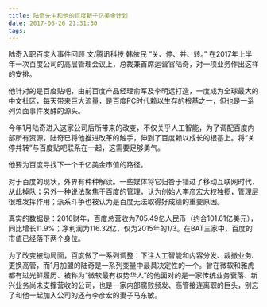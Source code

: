 ```yaml
---
title: 陆奇先生和他的百度新千亿美金计划
date: 2017-06-26 21:31:30
tags:
---
```

陆奇入职百度大事件回顾
文/腾讯科技 韩依民
“关、停、并、转。”
在2017年上半年一次百度公司的高层管理会议上，总裁兼首席运营官陆奇，对一项业务作出这样的安排。

他针对的是百度贴吧，由前百度产品经理俞军及李明远打造，一度成为全球最大的中文社区，每天带来巨大流量，是百度PC时代赖以生存的根基之一，但也是一系列负面事件发酵的源头。

今年1月陆奇进入这家公司后所带来的改变，不仅关乎人工智能，为了调配百度内部所有资源，陆奇已将他推进改革的触手，伸到了百度赖以成长的根基上。将“关停并转”与百度贴吧联系在一起，这需要足够勇气。

他要为百度寻找下一个千亿美金市值的路径。

<p>对于百度的现状，外界有种种解读。一些媒体将它归咎于错过了移动互联网时代，从此掉队；另外一种说法聚焦于百度的管理，认为创始人李彦宏大权独揽，管理层很难发挥作用；派系斗争也被认为是百度无法取得好成绩的重要原因。

真实的数据是：2016财年，百度总营收为705.49亿人民币（约合101.61亿美元），同比增长11.9%；净利润为116.32亿，仅为2015年的1/3。在BAT三家中，百度的市值已经落下两个身位。

为了改变被动局面，百度做了一系列调整：下注人工智能和内容分发、裁撤业务、更换高管，而1月加盟的陆奇是一系列变量中最具决定性的一个。曾在微软和雅虎都有过光鲜履历、被称为“微软最有权势华人”的他面对的是一家传统业务衰落、新兴业务尚未支撑营收的公司，也是一家内部腐败频发、高管接连离职的巨头，别忘了和他一起加入公司的还有李彦宏的妻子马东敏。</p>